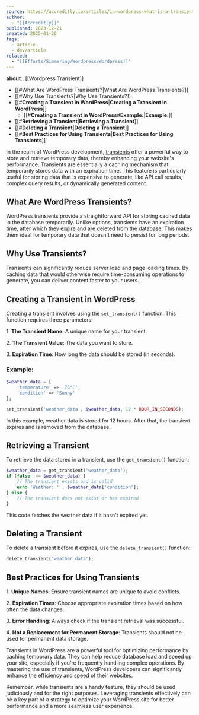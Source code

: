 ```yaml
---
source: https://accreditly.io/articles/in-wordpress-what-is-a-transient-and-how-to-create-one
author:
  - "[[Accreditly]]"
published: 2023-12-21
created: 2025-01-26
tags:
  - article
  - dev/article
related:
  - "[[Efforts/Simmering/Wordpress/Wordpress]]"
---
```

**about**:: [[Wordpress Transient]]

- [[#What Are WordPress Transients?|What Are WordPress Transients?]]
- [[#Why Use Transients?|Why Use Transients?]]
- [[#**Creating a Transient in WordPress**|**Creating a Transient in WordPress**]]
	- [[#**Creating a Transient in WordPress**#**Example:**|**Example:**]]
- [[#**Retrieving a Transient**|**Retrieving a Transient**]]
- [[#**Deleting a Transient**|**Deleting a Transient**]]
- [[#**Best Practices for Using Transients**|**Best Practices for Using Transients**]]



In the realm of WordPress development, [transients](https://developer.wordpress.org/apis/transients/) offer a powerful way to store and retrieve temporary data, thereby enhancing your website's performance. Transients are essentially a caching mechanism that temporarily stores data with an expiration time. This feature is particularly useful for storing data that is expensive to generate, like API call results, complex query results, or dynamically generated content.

## What Are WordPress Transients?

WordPress transients provide a straightforward API for storing cached data in the database temporarily. Unlike options, transients have an expiration time, after which they expire and are deleted from the database. This makes them ideal for temporary data that doesn't need to persist for long periods.

## Why Use Transients?

Transients can significantly reduce server load and page loading times. By caching data that would otherwise require time-consuming operations to generate, you can deliver content faster to your users.

## **Creating a Transient in WordPress**

Creating a transient involves using the `set_transient()` function. This function requires three parameters:

1\. **The Transient Name**: A unique name for your transient.

2\. **The Transient Value**: The data you want to store.

3\. **Expiration Time**: How long the data should be stored (in seconds).

### **Example:**

```php
$weather_data = [
    'temperature' => '75°F',
    'condition' => 'Sunny'
];

set_transient('weather_data', $weather_data, 12 * HOUR_IN_SECONDS);
```

In this example, weather data is stored for 12 hours. After that, the transient expires and is removed from the database.

## **Retrieving a Transient**

To retrieve the data stored in a transient, use the `get_transient()` function:

```php
$weather_data = get_transient('weather_data');
if (false !== $weather_data) {
    // The transient exists and is valid
    echo 'Weather: ' . $weather_data['condition'];
} else {
    // The transient does not exist or has expired
}
```

This code fetches the weather data if it hasn't expired yet.

## **Deleting a Transient**

To delete a transient before it expires, use the `delete_transient()` function:

```php
delete_transient('weather_data');
```

## **Best Practices for Using Transients**

1\. **Unique Names**: Ensure transient names are unique to avoid conflicts.

2\. **Expiration Times**: Choose appropriate expiration times based on how often the data changes.

3\. **Error Handling**: Always check if the transient retrieval was successful.

4\. **Not a Replacement for Permanent Storage**: Transients should not be used for permanent data storage.

Transients in WordPress are a powerful tool for optimizing performance by caching temporary data. They can help reduce database load and speed up your site, especially if you're frequently handling complex operations. By mastering the use of transients, WordPress developers can significantly enhance the efficiency and speed of their websites.

Remember, while transients are a handy feature, they should be used judiciously and for the right purposes. Leveraging transients effectively can be a key part of a strategy to optimize your WordPress site for better performance and a more seamless user experience.